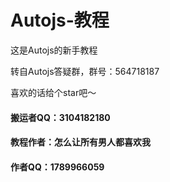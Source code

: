 # Autojs-教程
这是Autojs的新手教程

转自Autojs答疑群，群号：564718187

喜欢的话给个star吧～

#### 搬运者QQ：3104182180

#### 教程作者：怎么让所有男人都喜欢我

#### 作者QQ：1789966059
